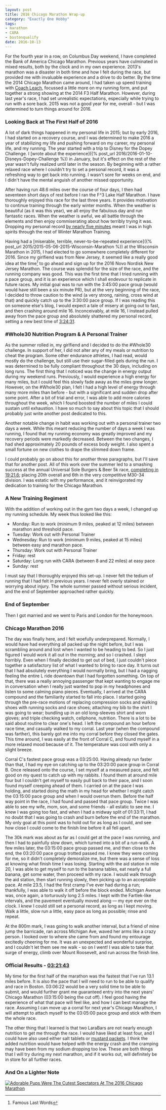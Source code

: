```yaml
---
layout: post
title: 2016 Chicago Marathon Wrap-up
category: "Exactly One Hobby"
tags:
- marathon
- CARA
- bostonqualify
date: 2016-10-13
---
```


For the fourth year in a row, on Columbus Day weekend, I have completed the Bank of America Chicago Marathon. Previous years have culminated in mixed results, both by the clock and in my own experience. 2013's marathon was a disaster in both time and how I felt during the race, but provided me with invaluable experience and a drive to do better. By the time the 2014 Chicago Marathon came around, I had taken up speed training with [Coach Leach](http://coachleach.com/), focussed a little more on my running form, and put together a strong showing at the 2014 F3 Half Marathon. However, during last year's race, I had set unrealistic expectations, especially while trying to run with a sore back. 2015 was not a good year for me, overall - but I was determined to turn things around for 2016.


### Looking Back at The First Half of 2016

A lot of dark things happened in my personal life in 2015; but by early 2016, I had started on a recovery course, and I was determined to make 2016 a year of stabilizing my life and pushing forward on my career, my personal life, and my running. The year started with a trip to Disney for the Dopey Challenge. I [wrote about the experience]({% post_url 2016/2016-01-10-Disneys-Dopey-Challenge %}) in January, but it's effect on the rest of the year wasn't fully realized until later in the season. By beginning with a rather relaxed race where I couldn't try to set a personal record, it was a refreshing way to get back into running. I wasn't sore for weeks on end, and I didn't have the mental anguish of another missed opportunity.

After having run 48.6 miles over the course of four days, I then had seventeen short days of rest before I ran the F^3 Lake Half Marathon. I have thoroughly enjoyed this race for the last three years. It provides motivation to continue training through the early winter months. When the weather is beautiful (as it was this year), we all enjoy the fabulous day and run fantastic races. When the weather is awful, we all battle through the elements and then enjoy commiserating about how terribly trying it was. Dropping my personal record [by nearly five minutes](https://www.athlinks.com/athletes/193315718?category=1%2F2%20Mara) meant I was in high spirits through the rest of Winter Marathon Training.

Having had a [miserable, terrible, never-to-be-repeated experience]({% post_url 2015/2015-05-06-2015-Wisconsin-Marathon %}) at the Wisconsin Marathon in 2015, I had elected to go somewhere completely different for 2016. Since my girlfiend was from New Jersey, it seemed like a really good idea at the time[^flw] to go ahead and sign up for the 2016 Novo Nordisk New Jersey Marathon. The course was splendid for the size of the race, and the running company was good. This was the first time that I tried running with a pace group, and it is an experience which I shall endevour to replicate in future races. My initial goal was to run with the 3:45:00 pace group (would would have still been a six minute PR), but at the very beginning of the race, I decided to throw caution to the wind (a very strong, raining, cross wind at that) and quickly catch up to the 3:30:00 pace group. If I was reading this on someone else's blog, I would expect a tale of misery at going out to fast, and then crashing around mile 16. Inconceivably, at mile 16, I instead pulled away from the pace group and absolutely shattered my personal record, setting a new best time of [3:24:31](https://www.athlinks.com/Athletes/193315718/Race/256045904).

### #Whole30 Nutrition Program &amp; A Personal Trainer

As the summer rolled in, my girlfiend and I decided to do the #Whole30 challenge. In support of her, I did not alter any of my meals or nutrition to cheat the program. Some other endurance athletes, I had read, would mostly do the challenge, but still use their sugar-filled gels during the run. I was determined to be fully compliant throughout the 30 days, including on long runs. The first thing that I noticed was the change in energy output during my weekend runs. Previously, I would experience a high energy for many miles, but I could feel this slowly fade away as the miles grew longer. However, on the #Whole30 plan, I felt I had a high level of energy through many more miles than before - but with a significant and sudden drop after some point. After a bit of trial and error, I was able to add more calories throughout the week, which I found boosted the number of miles I could sustain until exhaustion. I have so much to say about this topic that I should probably just write another post dedicated to this.

Another notable change in habit was working out with a personal trainer two days a week. While this meant reducing the number of days a week I was running, I found that my running economy was greatly improved and my recovery periods were markedly decreased. Between the two changes, I had shed approximately 20 pounds of excess body weight. I also spent a small fortune on new clothes to drape the slimmed down frame.

I could probably go on about this for another three paragraphs, but I'll save that for another post. All of this work over the summer led to a smashing success at the annual Universal Sole Burgers & Beer 5k race, [completing in 19:21.6](http://onlineraceresults.com/race/view_plain_text.php?race_id=54184); placing 20th overall and 6th in the very competitive M30-34 division. I was estatic with my performance, and it reinvigorated my dedication to training for the Chicago Marathon.

### A New Training Regiment

With the addition of working out in the gym two days a week, I changed up my running schedule. My week thus looked like this:

- Monday: Run to work (minimum 9 miles, peaked at 12 miles) between marathon and threshold pace.
- Tuesday: Work out with Personal Trainer
- Wednesday: Run to work (minimum 9 miles, peaked at 15 miles) between easy and marathon pace.
- Thursday: Work out with Personal Trainer
- Friday: rest
- Saturday: Long run with CARA (between 8 and 22 miles) at easy pace
- Sunday: rest

I must say that I thoroughly enjoyed this set-up. I never felt the tedium of running that I had felt in previous years. I never felt overly stained or worrying about injury. The whole summer passed without serious incident, and the end of September approached rather quickly.

### End of September

Then I got married and we went to Paris and London for the honeymoon.

### Chicago Marathon 2016

The day was finally here, and I felt woefully underprepared. Normally, I would have had everything all packed up the night before, but I was scrambling around and lost when I wanted to be heading to bed. So I just figured I would work it all out in the morning; and so I crashed. I slept horribly. Even when I finally decided to get out of bed, I just couldn't piece together a satisfactory list of what I wanted to bring to race day. It turns out that I had absolutely everything I would normally bring, but I had a nagging feeling the entire L ride downtown that I had forgotten something. On top of that, there was a really annoying passenger that kept wanting to engage me in conversation when I really just wanted to pop in my headphones and listen to some calming piano pieces. Eventually, I arrived at the CARA compound and the familiarity started to fall into place. I started going through the pre-race motions of replacing compression socks and walking shoes with running socks and race shoes; attaching my bib to the shirt I was going to wear; bundling up in an old long-sleeves shirt and worn gloves; and triple checking watch, cellphone, nutrition. There is a lot to be said about routine to clear one's head. I left the compound an hour before race time, and casually walked to my corral. Last year (when the compound was farther), this barely got me into my corral before they closed the gates. This time around, I was easily at the front of Corral C, and found myself in a more relaxed mood because of it. The temperature was cool with only a slight breeze.

Corral C's fastest pace group was a 03:25:00. Having already run faster than that, I had my eye on catching up to the 03:20:00 pace group in Corral B. Once released onto the course, I set myself at a measured pace, and felt good on my quest to catch up with my rabbits. I found them at around mile four but I couldn't get myself to easily pull back to their pace, and I soon found myself creeping ahead of them. I carried on at the pace I was holding, and started doing the math in my head for whether I might catch the 03:15:00 pace group and when I would overrun them. Before the half way point in the race, I had found and passed that pace group. Twice I was able to see my wife, mom, son, and some friends - all estatic to see me. I knew I was going too fast, and when I had a midway split of 01:33:11, I had no doubt that I was going to crash and burn before the end of the marathon. My only goal at this point was to hold out for as long as I could, and see how close I could come to the finish line before it all fell apart.

The 30k mark was about as far as I could get at the pace I was running, and then I had to painfully slow down, which turned into a bit of a run-walk. A few miles later, the 03:15:00 pace group passed me, and then close to the end, the 03:20:00 pace group trotted passed me. I knew they were coming for me, so it didn't completely demoralize me, but there was a sense of loss at knowing what finish time I was losing. Starting with the aid station in mile 20, I was able to get myself to run to the banana tables, eat nearly a full banana, get some water, then proceed with my race. I would walk through the aid station, then start running slowly, then picking up to an acceptable pace. At mile 23.5, I had the first cramp I've ever had during a run; thankfully, I was able to walk it off before the block ended. Michigan Avenue was, once again, a torturously long 2.5 miles. I kept with the Fartlek-like intervals, and the pavement eventually moved along &mdash; my eye ever on the clock. I knew I could still set a personal record, as long as I kept moving. Walk a little, slow run a little, easy pace as long as possible; rinse and repeat.

At the 800m mark, I was going to walk another interval, but a friend of mine jump the barricade, ran across Michigan Ave, waved her arms like a crazy person. I looked over to where she came from and found my entourage excitedly cheering for me. It was an unexpected and wonderful surprise, and I couldn't let them see me walk - so on I went! I was able to take that surge of energy, climb over Mount Roosevelt, and run across the finish line.

### Official Results - [03:21:43](http://results.chicagomarathon.com/2016/?content=detail&idp=999999107FA309000019E6EC)

My time for the first half of the marathon was the fastest that I've run 13.1 miles before. It is also the pace that I will need to run to be able to qualify and race in Boston. 03:06:22 would be a very solid time to be able to submit, and would further grant me guaranteed entry into the next years' Chicago Marathon (03:15:00 being the cut off). I feel good having the experience of what that pace will feel like, and how I can best manage the race. Assuming I can move up a corral for next year's Chicago Marathon, I will attempt to attach myself to the 03:05:00 pace group and stick with them the whole race.

The other thing that I learned is that two LaraBars are not nearly enough nutrition to get me through the race. I would have liked at least four, and I could have also used either salt tablets or [mustard packets](http://www.seattletimes.com/seattle-news/health/pickle-juice-yellow-mustard-for-muscle-cramps/). I think the added nutrition would have helped with the energy crash and the cramping may have been from my sodium dropping too low. These are both things that I will try during my next marathon, and if it works out, will definitely be in store for all further races.

### And On a Lighter Note

[![Adorable Pups Were The Cutest Spectators At The 2016 Chicago Marathon](https://scontent.cdninstagram.com/t51.2885-15/sh0.08/e35/p640x640/14566788_120617625071487_3990823095353999360_n.jpg)](https://www.dnainfo.com/chicago/20161009/downtown/chicago-marathon-dogs)

[^flw]: Famous Last Words